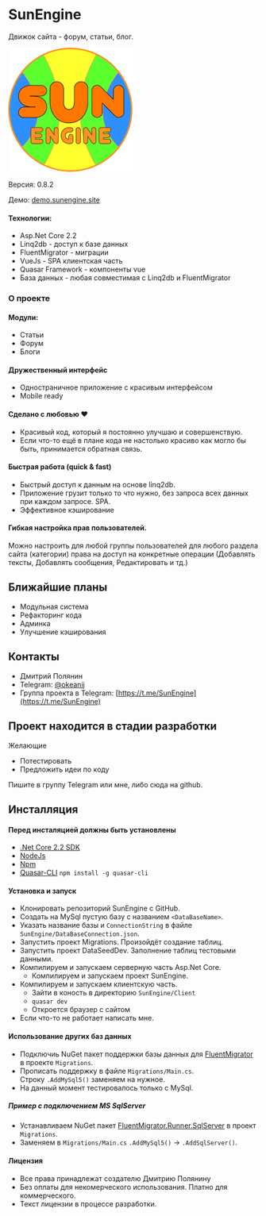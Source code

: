 # SunEngine

Движок сайта - форум, статьи, блог.

<img src="https://github.com/Dmitrij-Polyanin/SunEngine/blob/master/Client/src/statics/SunEngine.svg" width="250" alt="SunEngine Logo" />

Версия: 0.8.2

Демо: [demo.sunengine.site](http://demo.sunengine.site)  

#### Технологии:
- Asp.Net Core 2.2
- Linq2db - доступ к базе данных
- FluentMigrator - миграции
- VueJs - SPA клиентская часть
- Quasar Framework - компоненты vue
- База данных - любая совместимая с Linq2db и FluentMigrator  

### О проекте
#### Модули:
- Статьи
- Форум
- Блоги

#### Дружественный интерфейс
- Одностраничное приложение c красивым интерфейсом
- Mobile ready  

#### Сделано с любовью ❤
- Красивый код, который я постоянно улучшаю и совершенствую.
- Если что-то ещё в плане кода не настолько красиво как могло бы быть, принимается обратная связь.

#### Быстрая работа (quick & fast)
- Быстрый доступ к данным на основе linq2db.  
- Приложение грузит только то что нужно, без запроса всех данных при каждом запросе. SPA. 
- Эффективное кэширование

#### Гибкая настройка прав пользователей.
Можно настроить для любой группы пользователей для любого раздела сайта (категории) права на доступ на конкретные операции (Добавлять тексты, Добавлять сообщения, Редактировать и тд.)

## Ближайшие планы
- Модульная система
- Рефакторинг кода
- Админка
- Улучшение кэширования

## Контакты  
- Дмитрий Полянин  
- Telegram: [@okeanij](https://t.me/Okeanij)    
- Группа проекта в Telegram: [https://t.me/SunEngine](https://t.me/SunEngine) 

## Проект находится в стадии разработки
Желающие 
- Потестировать
- Предложить идеи по коду  

Пишите в группу Telegram или мне, либо сюда на github.

## Инсталляция
#### Перед инсталяцией должны быть установлены
- [.Net Core 2.2 SDK](https://dotnet.microsoft.com/download)
- [NodeJs](https://nodejs.org/en/download/)
- [Npm](https://www.npmjs.com)
- [Quasar-CLI](https://quasar-framework.org/guide/quasar-cli.html)  `npm install -g quasar-cli`

#### Установка и запуск
- Клонировать репозиторий SunEngine с GitHub.
- Создать на MySql пустую базу c названием `<DataBaseName>`.
- Указать название базы и `ConnectionString` в файле `SunEngine/DataBaseConnection.json`.
- Запустить проект Migrations. Произойдёт создание таблиц.
- Запустить проект DataSeedDev. Заполнение таблиц тестовыми данными.
- Компилируем и запускаем серверную часть Asp.Net Core.  
  - Компилируем и запускаем проект SunEngine.
- Компилируем и запускаем клиентскую часть.  
  - Зайти в коность в директорию `SunEngine/Client`
  - `quasar dev` 
  - Откроется браузер с сайтом
- Если что-то не работает написать мне.

#### Использование других баз данных

 - Подключиь NuGet пакет поддержки базы данных для [FluentMigrator](https://fluentmigrator.github.io) в проекте `Migrations`.
 - Прописать поддержку в файле `Migrations/Main.cs`.  
   Строку `.AddMySql5()` заменяем на нужное.
 - На данный момент тестировалось только с MySql.
  
##### Пример с подключением MS SqlServer
 - Устанавливаем NuGet пакет [
FluentMigrator.Runner.SqlServer](https://www.nuget.org/packages/FluentMigrator.Runner.SqlServer/)
в проект `Migrations`.
 - Заменяем в `Migrations/Main.cs`  `.AddMySql5()` -> `.AddSqlServer()`.

#### Лицензия
- Все права принадлежат создателю Дмитрию Полянину
- Без оплаты для некомерческого использования. Платно для коммерческого.
- Текст лицензии в процессе разработки.